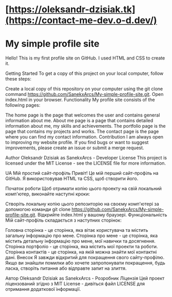 # [https://oleksandr-dzisiak.tk](https://contact-me-dev.o-d.dev/)


# My simple profile site
Hello! This is my first profile site on GitHub. I used HTML and CSS to create it.

Getting Started
To get a copy of this project on your local computer, follow these steps:

Create a local copy of this repository on your computer using the git clone command https://github.com/SanekxArcs/My-simple-profile-site.git.
Open index.html in your browser.
Functionality
My profile site consists of the following pages:

The home page is the page that welcomes the user and contains general information about me.
About me page is a page that contains detailed information about me, my skills and achievements.
The portfolio page is the page that contains my projects and works.
The contact page is the page where you can find my contact information.
Contribution
I am always open to improving my website profile. If you find bugs or want to suggest improvements, please create an issue or submit a merge request.

Author
Oleksandr Dzisiak as SanekxArcs - Developer
License
This project is licensed under the MIT License - see the LICENSE file for more information.


UA 
Мій простий сайт-профіль
Привіт! Це мій перший сайт-профіль на GitHub. Я використовував HTML та CSS, щоб створити його.

Початок роботи
Щоб отримати копію цього проекту на свій локальний комп'ютер, виконайте наступні кроки:

Створіть локальну копію цього репозиторію на своєму комп'ютері за допомогою команди git clone https://github.com/SanekxArcs/My-simple-profile-site.git.
Відкрийте index.html у вашому браузері.
Функціональність
Мій сайт-профіль складається з наступних сторінок:

Головна сторінка - це сторінка, яка вітає користувача та містить загальну інформацію про мене.
Сторінка про мене - це сторінка, яка містить детальну інформацію про мене, мої навички та досягнення.
Сторінка портфоліо - це сторінка, яка містить мої проекти та роботи.
Сторінка контактів - це сторінка, на якій можна знайти мої контактні дані.
Внесок
Я завжди відкритий для покращення свого сайту-профілю. Якщо ви знайшли помилки або хочете запропонувати покращення, будь ласка, створіть питання або відправте запит на злиття.

Автор
Oleksandr Dzisiak as SanekxArcs - Розробник
Ліцензія
Цей проект ліцензований згідно з MIT License - дивіться файл LICENSE для отримання додаткової інформації.
